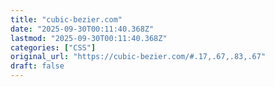 ```yaml
---
title: "cubic-bezier.com"
date: "2025-09-30T00:11:40.368Z"
lastmod: "2025-09-30T00:11:40.368Z"
categories: ["CSS"]
original_url: "https://cubic-bezier.com/#.17,.67,.83,.67"
draft: false
---
```

